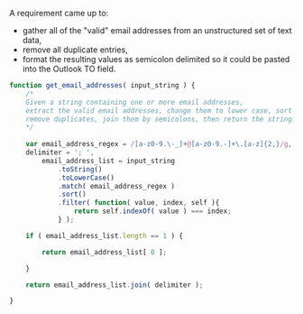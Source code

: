 A requirement came up to:
- gather all of the "valid" email addresses from an unstructured set of text data,
- remove all duplicate entries,
- format the resulting values as semicolon delimited so it could be pasted into the Outlook TO field.

```javascript
function get_email_addresses( input_string ) {
    /*
    Given a string containing one or more email addresses,
    extract the valid email addresses, change them to lower case, sort them,
    remove duplicates, join them by semicolons, then return the string.
    */
    
    var email_address_regex = /[a-z0-9.\-_]+@[a-z0-9.-]+\.[a-z]{2,}/g,
	delimiter = '; ',
        email_address_list = input_string
            .toString()
            .toLowerCase()
            .match( email_address_regex )
            .sort()
            .filter( function( value, index, self ){
            	return self.indexOf( value ) === index;
            } );

    if ( email_address_list.length == 1 ) {

	    return email_address_list[ 0 ];

    } 

    return email_address_list.join( delimiter );

}
```
